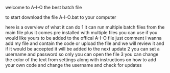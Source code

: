 welcome to A-I-O the best batch file 

to start download the file A-I-O.bat to your computer 

here is a overview of what it can do 
1 it can run multiple batch files from the main file plus it comes pre installed with multiple files you can use if you would like yours to be added to the offical A-I-O file just comment i wanna add my file and contain the code or upload the file and we will review it and if it would be accepted it will be added to the next update
2 you can set a username and password so only you can open the file
3 you can change the color of the text from settings along with instructions on how to add your own code and change the username and check for updates 


